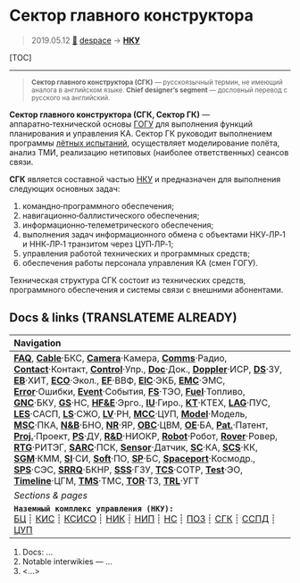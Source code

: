 # Сектор главного конструктора
> 2019.05.12 [🚀](../index/index.md) [despace](index.md) → **[НКУ](scs.md)**

[TOC]

---

> <small>**Сектор главного конструктора (СГК)** — русскоязычный термин, не имеющий аналога в английском языке. **Chief designer’s segment** — дословный перевод с русского на английский.</small>

**Сектор главного конструктора (СГК, Сектор ГК)** — аппаратно‑технической основы [ГОГУ](hotg.md) для выполнения функций планирования и управления КА. Сектор ГК руководит выполнением программы [лётных испытаний](rnd_e.md), осуществляет моделирование полёта, анализ ТМИ, реализацию нетиповых (наиболее ответственных) сеансов связи.

**СГК** является составной частью [НКУ](scs.md) и предназначен для выполнения следующих основных задач:

   1. командно‑программного обеспечения;
   1. навигационно‑баллистического обеспечения;
   1. информационно‑телеметрического обеспечения;
   1. выполнения задач информационного обмена с объектами НКУ‑ЛР‑1 и ННК‑ЛР‑1 транзитом через ЦУП‑ЛР‑1;
   1. управления работой технических и программных средств;
   1. обеспечения работы персонала управления КА (смен ГОГУ).

Техническая структура СГК состоит из технических средств, программного обеспечения и системы связи с внешними абонентами.



<p style="page-break-after:always"> </p>

## Docs & links (TRANSLATEME ALREADY)
|Navigation|
|:--|
|**[FAQ](faq.md)**, **[Cable](cable.md)**·БКС, **[Camera](cam.md)**·Камера, **[Comms](comms.md)**·Радио, **[Contact](contact.md)**·Контакт, **[Control](control.md)**·Упр., **[Doc](doc.md)**·Док., **[Doppler](doppler.md)**·ИСР, **[DS](ds.md)**·ЗУ, **[EB](eb.md)**·ХИТ, **[ECO](ecology.md)**·Экол., **[EF](ef.md)**·ВВФ, **[ElC](elc.md)**·ЭКБ, **[EMC](emc.md)**·ЭМС, **[Error](error.md)**·Ошибки, **[Event](event.md)**·События, **[FS](fs.md)**·ТЭО, **[Fuel](fuel.md)**·Топливо, **[GNC](gnc.md)**·БКУ, **[GS](scs.md)**·НС, **[HF&E](hfe.md)**·Эрго., **[IU](iu.md)**·Гиро., **[KT](kt.md)**·КТЕХ, **[LAG](lag.md)**·ПУC, **[LES](les.md)**·САСП, **[LS](ls.md)**·СЖО, **[LV](lv.md)**·РН, **[MCC](mcc.md)**·ЦУП, **[Model](model.md)**·Модель, **[MSC](sc.md)**·ПКА, **[N&B](nnb.md)**·БНО, **[NR](nr.md)**·ЯР, **[OBC](obc.md)**·ЦВМ, **[OE](oe.md)**·БА, **[Pat.](патент.md)**·Патент, **[Proj.](project.md)**·Проект, **[PS](ps.md)**·ДУ, **[R&D](rnd.md)**·НИОКР, **[Robot](robotics.md)**·Робот, **[Rover](rover.md)**·Ровер, **[RTG](rtg.md)**·РИТЭГ, **[SARC](sarc.md)**·ПСК, **[Sensor](sensor.md)**·Датчик, **[SC](sc.md)**·КА, **[SCS](scs.md)**·КК, **[SGM](sgm.md)**·КММ, **[SI](si.md)**·СИ, **[Soft](soft.md)**·ПО, **[SP](sp.md)**·БС, **[Spaceport](spaceport.md)**·Космодр., **[SPS](sps.md)**·СЭС, **[SRRQ](srrq.md)**·БКНР, **[SSS](sss.md)**·ГЗУ, **[TCS](tcs.md)**·СОТР, **[Test](test.md)**·ЭО, **[Timeline](timeline.md)**·ЦГМ, **[TMS](tms.md)**·ТМС, **[TOR](tor.md)**·ТЗ, **[TRL](trl.md)**·УГТ|
|*Sections & pages*|
|**`Наземный комплекс управления (НКУ):`**<br> [БЦ](scs.md) ┊ [КИС](scs.md) ┊ [КСИСО](scs.md) ┊ [НИК](lm_sys.md) ┊ [НИП](scs.md) ┊ [НС](scs.md) ┊ [ПОЗ](fp.md) ┊ [СГК](cd_segm.md) ┊ [ССПД](mcntd.md) ┊ [ЦУП](mcc.md)|

   1. Docs: …
   1. Notable interwikies — …
   1. <…>
